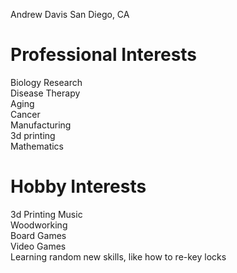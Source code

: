 Andrew Davis
San Diego, CA

# Professional Interests  
  Biology Research  
    Disease Therapy  
    Aging  
    Cancer  
  Manufacturing  
    3d printing  
  Mathematics  
  
# Hobby Interests  
  3d Printing
  Music  
  Woodworking  
  Board Games  
  Video Games  
  Learning random new skills, like how to re-key locks
  

